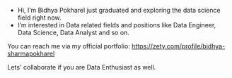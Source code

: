 - Hi, I’m Bidhya Pokharel just graduated and exploring the data science field right now.
- I’m interested in Data related fields and positions like Data Engineer, Data Science, Data Analyst and so on.

You can reach me via my official portfolio:
https://zety.com/profile/bidhya-sharmapokharel

Lets' collaborate if you are Data Enthusiast as well.

